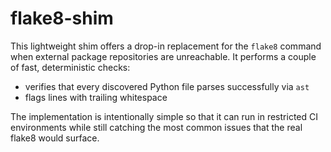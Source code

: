# flake8-shim

This lightweight shim offers a drop-in replacement for the `flake8` command
when external package repositories are unreachable. It performs a couple of
fast, deterministic checks:

* verifies that every discovered Python file parses successfully via `ast`
* flags lines with trailing whitespace

The implementation is intentionally simple so that it can run in restricted
CI environments while still catching the most common issues that the real
flake8 would surface.
